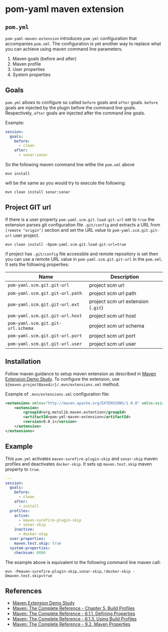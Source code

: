 # pom-yaml maven extension

## `pom.yml`
`pom-yaml-maven-extension` introduces `pom.yml` configuration that accompanies `pom.xml`. The configuration is yet another way to replace what you can achieve using maven command line parameters.
1. Maven goals (before and after)
1. Maven profile
1. User properties
1. System properties

## Goals
`pom.yml` allows to configure so called `before` goals and `after` goals. `before` goals are injected by the plugin before the command line goals.
 Respectively, `after` goals are injected after the command line goals.

Example:
```yaml
session:
  goals:
    before:
      - clean
    after:
      - sonar:sonar
```  

So the following maven command line withe the `pom.xml` above
```shell script
mvn install
```

will be the same as you would try to execute the following:
```shell script
mvn clean install sonar:sonar
```


## Project GIT url
If there is a user property `pom-yaml.scm.git.load-git-url` set to `true` the extension parses git configuration file `.git/config` and extracts
 a URL from `[remote "origin"]` section and set the URL value to `pom-yaml.scm.git.git-url` user project.
 ```shell script
mvn clean install -Dpom-yaml.scm.git.load-git-url=true
```
if project has `.git/config` file accessible and remote repository is set then you can use a remote URL value in `pom-yaml.scm.git.git-url` in the `pom.xml`. 
It sets the following properties:

|Name|Description|
|----|-----------|
|`pom-yaml.scm.git.git-url`| project scm url |
|`pom-yaml.scm.git.git-url.path`| project scm url path |
|`pom-yaml.scm.git.git-url.ext`| project scm url extension (`.git`) |
|`pom-yaml.scm.git.git-url.host`| project scm url host |
|`pom-yaml.scm.git.git-url.schema`| project scm url schema |
|`pom-yaml.scm.git.git-url.port`| project scm url port |
|`pom-yaml.scm.git.git-url.user`| project scm url user |

## Installation
Follow maven guidance to setup maven extension as described in [Maven Extension Demo Study](http://maven.apache.org/studies/extension-demo/).
  To configure the extension, use `${maven.projectBasedir}/.mvn/extensions.xml` method.

Example of `.mvn/extensions.xml` configuration file:
```xml
<extensions xmlns="http://maven.apache.org/EXTENSIONS/1.0.0" xmlns:xsi="http://www.w3.org/2001/XMLSchema-instance" xsi:schemaLocation="http://maven.apache.org/EXTENSIONS/1.0.0 http://maven.apache.org/xsd/core-extensions-1.0.0.xsd">
    <extension>
        <groupId>org.metalib.maven.extention</groupId>
        <artifactId>pom-yml-maven-extension</artifactId>
        <version>0.0.1</version>
    </extension>
</extensions>
```

## Example
This `pom.yml` activates `maven-surefire-plugin-skip` and `sonar-skip` maven profiles and deactivates `docker-skip`.
It sets up `maven.test.skip` maven property to `true`.
```yaml
---
session:
  goals:
    before:
      - clean
    after:
      - install
  profiles:
    active:
      - maven-surefire-plugin-skip
      - sonar-skip
    inactive:
      - docker-skip
  user-properties:
    maven.test.skip: true
  system-properties:
    checksum: 0000
```

The example above is equivalent to the following command line maven call:
```shell script
mvn -Pmaven-surefire-plugin-skip,sonar-skip,!docker-skip -Dmaven.test.skip=true
``` 

## References
* [Maven Extension Demo Study](http://maven.apache.org/studies/extension-demo/)
* [Maven: The Complete Reference - Chapter 5. Build Profiles](https://books.sonatype.com/mvnref-book/reference/profiles.html)
* [Maven: The Complete Reference - 6.1.1. Defining Properties](https://books.sonatype.com/mvnref-book/reference/running-sect-options.html#running-sect-define-prop)
* [Maven: The Complete Reference - 6.1.3. Using Build Profiles](https://books.sonatype.com/mvnref-book/reference/running-sect-options.html#running-sect-profile-option)
* [Maven: The Complete Reference - 9.2. Maven Properties](https://books.sonatype.com/mvnref-book/reference/resource-filtering-sect-properties.html)
 